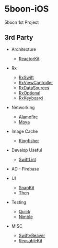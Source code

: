 # 5boon-iOS

5boon 1st Project

## 3rd Party

- Architecture

  - [ReactorKit](https://github.com/ReactorKit/ReactorKit)

- Rx

  - [RxSwift](https://github.com/ReactiveX/RxSwift)
  - [RxViewController](https://github.com/devxoul/RxViewController)
  - [RxDataSources](https://github.com/RxSwiftCommunity/RxDataSources)
  - [RxOptional](https://github.com/RxSwiftCommunity/RxOptional)
  - [RxKeyboard](https://github.com/RxSwiftCommunity/RxKeyboard)

- Networking

  - [Alamofire](https://github.com/Alamofire/Alamofire)
  - [Moya](https://github.com/Moya/Moya)

- Image Cache

  - [Kingfisher](https://github.com/onevcat/Kingfisher)

- Develop Useful

  - [SwiftLint](https://github.com/realm/SwiftLint)

- AD - Firebase

- UI

  - [SnapKit](https://github.com/SnapKit/SnapKit)
  - [Then](https://github.com/devxoul/Then)

- Testing

  - [Quick](https://github.com/Quick/Quick)
  - [Nimble](https://github.com/Quick/Nimble)

- MISC
  - [SwiftyBeaver](https://github.com/SwiftyBeaver/SwiftyBeaver)
  - [ReusableKit](https://github.com/devxoul/ReusableKit)
